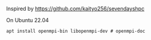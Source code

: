 Inspired by https://github.com/kaityo256/sevendayshpc

On Ubuntu 22.04
```shell
apt install openmpi-bin libopenmpi-dev # openmpi-doc
```

